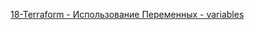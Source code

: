 [18-Terraform - Использование Переменных - variables
](https://www.youtube.com/watch?v=sAHxfXwfOdg&list=PLg5SS_4L6LYujWDTYb-Zbofdl44Jxb2l8&index=21)